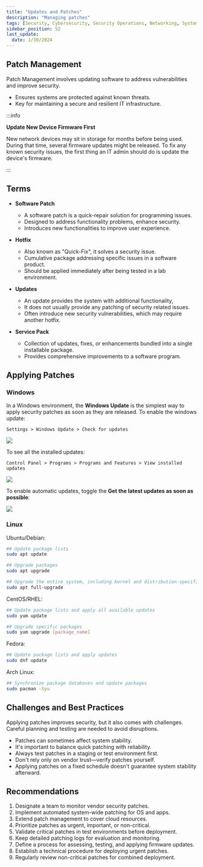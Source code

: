 ```yaml
---
title: "Updates and Patches"
description: "Managing patches"
tags: [Security, Cybersecurity, Security Operations, Networking, System Hardening]
sidebar_position: 52
last_update:
  date: 1/30/2024
---
```





## Patch Management 

Patch Management involves updating software to address vulnerabilities and improve security.

- Ensures systems are protected against known threats.
- Key for maintaining a secure and resilient IT infrastructure.

:::info 

**Update New Device Firmware First**

New network devices may sit in storage for months before being used. During that time, several firmware updates might be released. To fix any known security issues, the first thing an IT admin should do is update the device's firmware.

:::


## Terms 

- **Software Patch**
    
  - A software patch is a quick-repair solution for programming issues. 
  - Designed to address functionality problems, enhance security.
  - Introduces new functionalities to improve user experience.

- **Hotfix**

  - Also known as "Quick-Fix", it solves a security issue.
  - Cumulative package addressing specific issues in a software product.
  - Should be applied immediately after being tested in a lab environment. 

- **Updates**

  - An update provides the system with additional functionality,
  - It does not usually provide any patching of security related issues. 
  - Often introduce new security vulnerabilities, which may require another hotfix.

- **Service Pack**
    
  - Collection of updates, fixes, or enhancements bundled into a single installable package.
  - Provides comprehensive improvements to a software program.

## Applying Patches 

### Windows 

In a Windows environment, the **Windows Update** is the simplest way to apply security patches as soon as they are released. To enable the windows update:

```
Settings > Windows Update > Check for updates
```

![](/img/docs/networking-basics-patch-management-windows-10.png)

To see all the installed updates:

```
Control Panel > Programs > Programs and Features > View installed updates
```

![](/img/docs/networking-basics-patch-management-view-installed-updates.png)

To enable automatic updates, toggle the **Get the latest updates as soon as possible**:

![](/img/docs/networking-basics-patch-management-get-latest-updates-as-soon-as-possible.png)


### Linux 

Ubuntu/Debian:

```bash
## Update package lists
sudo apt update

## Upgrade packages
sudo apt upgrade 

## Upgrade the entire system, including kernel and distribution-specific packages
sudo apt full-upgrade
```

CentOS/RHEL:

```bash
## Update package lists and apply all available updates
sudo yum update 

## Upgrade specific packages
sudo yum upgrade [package_name]
```

Fedora:

```bash
## Update package lists and apply updates
sudo dnf update
```

Arch Linux:

```bash
## Synchronize package databases and update packages
sudo pacman -Syu 
```


## Challenges and Best Practices

Applying patches improves security, but it also comes with challenges. Careful planning and testing are needed to avoid disruptions.

- Patches can sometimes affect system stability.
- It's important to balance quick patching with reliability.
- Always test patches in a staging or test environment first.
- Don't rely only on vendor trust—verify patches yourself.
- Applying patches on a fixed schedule doesn't guarantee system stability afterward.


## Recommendations

1. Designate a team to monitor vendor security patches.
2. Implement automated system-wide patching for OS and apps.
3. Extend patch management to cover cloud resources.
4. Prioritize patches as urgent, important, or non-critical.
5. Validate critical patches in test environments before deployment.
6. Keep detailed patching logs for evaluation and monitoring.
7. Define a process for assessing, testing, and applying firmware updates.
8. Establish a technical procedure for deploying urgent patches.
9. Regularly review non-critical patches for combined deployment.
